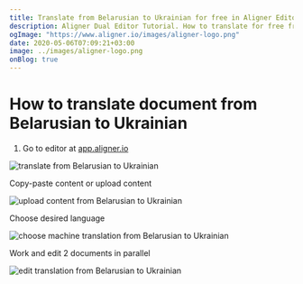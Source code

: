 ```yaml
---
title: Translate from Belarusian to Ukrainian for free in Aligner Editor
description: Aligner Dual Editor Tutorial. How to translate for free from Belarusian to Ukrainian. Aligner is multilingual document management platform. 
ogImage: "https://www.aligner.io/images/aligner-logo.png"
date: 2020-05-06T07:09:21+03:00
image: ../images/aligner-logo.png
onBlog: true
---
```


# How to translate document from Belarusian to Ukrainian

1. Go to editor at [app.aligner.io](https://app.aligner.io "Aligner App web page")

![translate from Belarusian to Ukrainian](../aligner-blank-editor.png "translate from Belarusian to Ukrainian")

Copy-paste content or upload content

![upload content from Belarusian to Ukrainian](../aligner-uploaded-document.png "upload content from Belarusian to Ukrainian")

Choose desired language

![choose machine translation from Belarusian to Ukrainian](../aligner-language-dropdown.png "choose machine translation from Belarusian to Ukrainian")

Work and edit 2 documents in parallel

![edit translation from Belarusian to Ukrainian](../aligner-double-sitded-editor.png "edit translation from Belarusian to Ukrainian")

